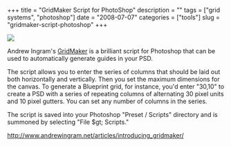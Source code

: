 +++
title = "GridMaker Script for PhotoShop"
description = ""
tags = ["grid systems", "photoshop"]
date = "2008-07-07"
categories = ["tools"]
slug = "gridmaker-script-photoshop"
+++


<div class="tool-screenshot mb1"><a href="http://www.andrewingram.net/articles/introducing_gridmaker/"><img id="bluga-thumbnail-2815" class="bluga-thumbnail custom" src="http://media.konigi.com/bluga/
wt523181b06f887_custom.jpg"/></a></div><p>Andrew Ingram's <a href="http://www.andrewingram.net/articles/introducing_gridmaker/">GridMaker</a> is a brilliant script for Photoshop that can be used to automatically generate guides in your PSD. </p>
<p>The script allows you to enter the series of columns that should be laid out both horizontally and vertically. Then you set the maximum dimensions for the canvas. To generate a Blueprint grid, for instance, you'd enter "30,10" to create a PSD with a series of repeating columns of alternating 30 pixel units and 10 pixel gutters. You can set any number of columns in the series.</p>
<p>The script is saved into your Photoshop "Preset / Scripts" directory and is summoned by selecting "File $gt; Scripts." </p>
  
<p><a href="http://www.andrewingram.net/articles/introducing_gridmaker/">http://www.andrewingram.net/articles/introducing_gridmaker/</a></p>
      
